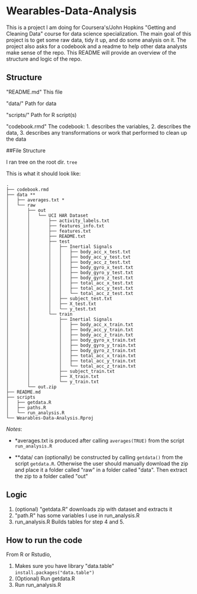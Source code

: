 # Wearables-Data-Analysis

This is a project I am doing for Coursera's/John Hopkins "Getting and Cleaning Data" course for data science specialization.
The main goal of this project is to get some raw data, tidy it up, and do some analysis on it. The project also asks for a codebook and a readme to help other data analysts make sense of the repo.
This README will provide an overview of the structure and logic of the repo.

## Structure

"README.md"
This file

"data/"
Path for data

"scripts/"
Path for R script(s)

"codebook.rmd"
The codebook: 
        1. describes the variables,
        2. describes the data,
        3. describes any transformations or work that performed to clean up the data 

##File Structure

I ran tree on the root dir.
`tree`

This is what it should look like:

<!-- language: lang-none -->
    .
    ├── codebook.rmd
    ├── data **
    │   ├── averages.txt *
    │   └── raw
    │       ├── out
    │       │   └── UCI HAR Dataset
    │       │       ├── activity_labels.txt
    │       │       ├── features_info.txt
    │       │       ├── features.txt
    │       │       ├── README.txt
    │       │       ├── test
    │       │       │   ├── Inertial Signals
    │       │       │   │   ├── body_acc_x_test.txt
    │       │       │   │   ├── body_acc_y_test.txt
    │       │       │   │   ├── body_acc_z_test.txt
    │       │       │   │   ├── body_gyro_x_test.txt
    │       │       │   │   ├── body_gyro_y_test.txt
    │       │       │   │   ├── body_gyro_z_test.txt
    │       │       │   │   ├── total_acc_x_test.txt
    │       │       │   │   ├── total_acc_y_test.txt
    │       │       │   │   └── total_acc_z_test.txt
    │       │       │   ├── subject_test.txt
    │       │       │   ├── X_test.txt
    │       │       │   └── y_test.txt
    │       │       └── train
    │       │           ├── Inertial Signals
    │       │           │   ├── body_acc_x_train.txt
    │       │           │   ├── body_acc_y_train.txt
    │       │           │   ├── body_acc_z_train.txt
    │       │           │   ├── body_gyro_x_train.txt
    │       │           │   ├── body_gyro_y_train.txt
    │       │           │   ├── body_gyro_z_train.txt
    │       │           │   ├── total_acc_x_train.txt
    │       │           │   ├── total_acc_y_train.txt
    │       │           │   └── total_acc_z_train.txt
    │       │           ├── subject_train.txt
    │       │           ├── X_train.txt
    │       │           └── y_train.txt
    │       └── out.zip
    ├── README.md
    ├── scripts
    │   ├── getdata.R
    │   ├── paths.R
    │   └── run_analysis.R
    └── Wearables-Data-Analysis.Rproj
     
 *Notes*:
 
 * *averages.txt is produced after calling `averages(TRUE)` from the script `run_analysis.R`
 
 * **data/ can (optionally) be constructed by calling `getdata()` from the script `getdata.R`. Otherwise the user should manually download the zip and place it a folder called "raw" in a folder called "data". Then extract the zip to a folder called "out"
 
## Logic

1. (optional) "getdata.R" downloads zip with dataset and extracts it
2. "path.R" has some variables I use in run_analysis.R
3. run_analysis.R Builds tables for step 4 and 5. 


## How to run the code

From R or Rstudio,
1. Makes sure you have library "data.table"
`install.packages("data.table")`
2. (Optional) Run getdata.R
3. Run run_analysis.R
